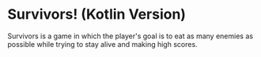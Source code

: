 # Survivors! (Kotlin Version)
Survivors is a game in which the player's goal is to eat as many enemies as possible while trying to stay alive and making high scores.
